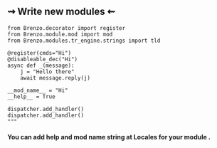 ## ⇝ Write new modules ⇜ 

```
from Brenzo.decorator import register
from Brenzo.module.mod import mod
from Brenzo.modules.tr_engine.strings import tld 

@register(cmds="Hi")
@disableable_dec("Hi")
async def _(message):
    j = "Hello there"
    await message.reply(j)
    
__mod_name__ = "Hi"
__help__ = True

dispatcher.add_handler()
dispatcher.add_handler()
"""
```

#### You can add help and mod name string at Locales for your module .
